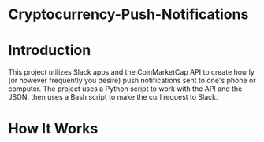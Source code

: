 # Cryptocurrency-Push-Notifications

# Introduction
This project utilizes Slack apps and the CoinMarketCap API to create hourly (or however frequently you desire) push notifications sent to one's phone or computer. The project uses a Python script to work with the API and the JSON, then uses a Bash script to make the curl request to Slack.

# How It Works


